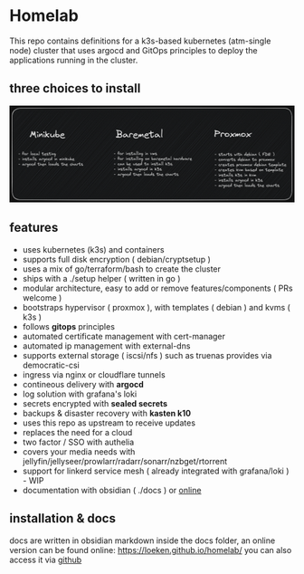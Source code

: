 # Homelab
This repo contains definitions for a k3s-based kubernetes (atm-single node) cluster that uses argocd and GitOps principles to deploy the applications running in the cluster. 

## three choices to install
![three choices to install](/docs/Excalidraw/three-choices.png)

## features

- uses kubernetes (k3s) and containers
- supports full disk encryption ( debian/cryptsetup )
- uses a mix of go/terraform/bash to create the cluster
- ships with a ./setup helper ( written in go )
- modular architecture, easy to add or remove features/components ( PRs welcome )
- bootstraps hypervisor ( proxmox ), with templates ( debian ) and kvms ( k3s )
- follows **gitops** principles
- automated certificate management with cert-manager
- automated ip management with external-dns
- supports external storage ( iscsi/nfs ) such as truenas provides via democratic-csi
- ingress via nginx or cloudflare tunnels
- contineous delivery with **argocd**
- log solution with grafana's loki
- secrets encrypted with **sealed secrets**
- backups & disaster recovery with **kasten k10**
- uses this repo as upstream to receive updates
- replaces the need for a cloud
- two factor / SSO with authelia
- covers your media needs with jellyfin/jellyseer/prowlarr/radarr/sonarr/nzbget/rtorrent
- support for linkerd service mesh ( already integrated with grafana/loki ) - WIP
- documentation with obsidian ( ./docs ) or [online](https://loeken.github.io/homelab)

## installation & docs
docs are written in obsidian markdown inside the docs folder, an online version can be found online: https://loeken.github.io/homelab/ you can also access it via [github](https://github.com/loeken/homelab/blob/main/docs/index.md)

